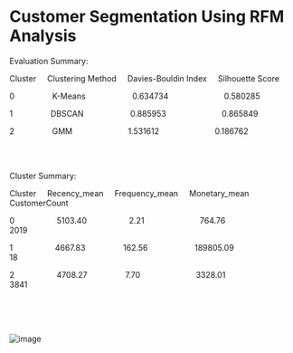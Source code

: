 # Customer Segmentation Using RFM Analysis

Evaluation Summary:

Cluster     &nbsp; &nbsp;     Clustering Method   &nbsp; &nbsp;    Davies-Bouldin Index    &nbsp; &nbsp;    Silhouette Score
  
0           &nbsp; &nbsp; &nbsp; &nbsp; &nbsp; &nbsp; &nbsp; &nbsp;        K-Means       &nbsp; &nbsp; &nbsp; &nbsp; &nbsp; &nbsp; &nbsp; &nbsp; &nbsp; &nbsp;         0.634734         &nbsp; &nbsp; &nbsp; &nbsp; &nbsp; &nbsp; &nbsp; &nbsp; &nbsp; &nbsp; &nbsp; &nbsp;            0.580285

1           &nbsp; &nbsp; &nbsp; &nbsp; &nbsp; &nbsp; &nbsp; &nbsp;        DBSCAN         &nbsp; &nbsp; &nbsp; &nbsp; &nbsp; &nbsp; &nbsp; &nbsp; &nbsp; &nbsp;       0.885953            &nbsp; &nbsp; &nbsp; &nbsp; &nbsp; &nbsp; &nbsp; &nbsp; &nbsp; &nbsp; &nbsp; &nbsp;         0.865849

2           &nbsp; &nbsp; &nbsp; &nbsp; &nbsp; &nbsp; &nbsp; &nbsp;        GMM            &nbsp; &nbsp; &nbsp; &nbsp; &nbsp; &nbsp; &nbsp; &nbsp; &nbsp; &nbsp; &nbsp; &nbsp;      1.531612            &nbsp; &nbsp; &nbsp; &nbsp; &nbsp; &nbsp; &nbsp; &nbsp; &nbsp; &nbsp; &nbsp; &nbsp;         0.186762

<br/>
<br/>


Cluster Summary:

Cluster      &nbsp; &nbsp;       Recency_mean  &nbsp; &nbsp;     Frequency_mean  &nbsp; &nbsp;     Monetary_mean    &nbsp; &nbsp;    CustomerCount
                                                            
0          &nbsp; &nbsp; &nbsp;  &nbsp; &nbsp; &nbsp;   &nbsp; &nbsp; &nbsp;             5103.40         &nbsp; &nbsp; &nbsp;  &nbsp; &nbsp; &nbsp;  &nbsp; &nbsp; &nbsp;       2.21          &nbsp; &nbsp; &nbsp;  &nbsp; &nbsp; &nbsp;  &nbsp; &nbsp; &nbsp;  &nbsp; &nbsp; &nbsp;           764.76         &nbsp; &nbsp; &nbsp;   &nbsp; &nbsp; &nbsp;  &nbsp; &nbsp; &nbsp;  &nbsp; &nbsp; &nbsp;         2019

1           &nbsp; &nbsp; &nbsp;  &nbsp; &nbsp; &nbsp;  &nbsp; &nbsp; &nbsp;            4667.83       &nbsp; &nbsp; &nbsp; &nbsp; &nbsp;  &nbsp; &nbsp; &nbsp;        162.56           &nbsp;  &nbsp; &nbsp; &nbsp;  &nbsp; &nbsp; &nbsp;  &nbsp; &nbsp; &nbsp;        189805.09         &nbsp; &nbsp; &nbsp;   &nbsp; &nbsp; &nbsp;  &nbsp; &nbsp; &nbsp;  &nbsp; &nbsp; &nbsp;          18

2            &nbsp; &nbsp; &nbsp;  &nbsp; &nbsp; &nbsp;  &nbsp; &nbsp; &nbsp;           4708.27         &nbsp; &nbsp; &nbsp;  &nbsp; &nbsp; &nbsp; &nbsp; &nbsp;       7.70           &nbsp; &nbsp; &nbsp;  &nbsp; &nbsp; &nbsp;  &nbsp; &nbsp; &nbsp;  &nbsp; &nbsp; &nbsp;         3328.01           &nbsp; &nbsp; &nbsp;   &nbsp; &nbsp; &nbsp;  &nbsp; &nbsp; &nbsp;  &nbsp; &nbsp; &nbsp;        3841

<br/>
<br/>
<br/>


![image](https://github.com/user-attachments/assets/de7b0af2-3ad5-462d-a6bc-33043de91cf2)
